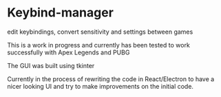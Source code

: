 # Keybind-manager
edit keybindings, convert sensitivity and settings between games

This is a work in progress and currently has been tested to work successfully with Apex Legends and PUBG

The GUI was built using tkinter

Currently in the process of rewriting the code in React/Electron to have a nicer looking UI and try to make improvements on the initial code.
